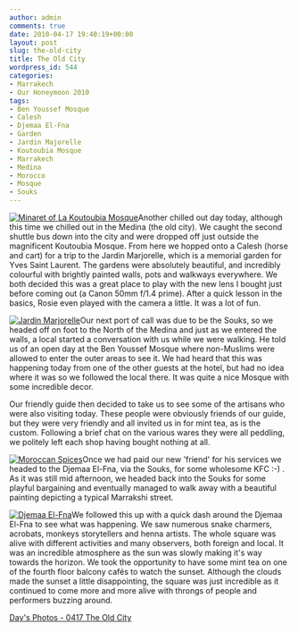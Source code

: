 ```yaml
---
author: admin
comments: true
date: 2010-04-17 19:40:19+00:00
layout: post
slug: the-old-city
title: The Old City
wordpress_id: 544
categories:
- Marrakech
- Our Honeymoon 2010
tags:
- Ben Youssef Mosque
- Calesh
- Djemaa El-Fna
- Garden
- Jardin Majorelle
- Koutoubia Mosque
- Marrakech
- Medina
- Morocco
- Mosque
- Souks
---
```


[![Minaret of La Koutoubia Mosque](http://travel.perry-online.me.uk/files/2010/04/IMG_7066-200x300.jpg)](http://travel.perry-online.me.uk/2010/04/17/the-old-city/img_7066/)Another chilled out day today, although this time we chilled out in the Medina (the old city). We caught the second shuttle bus down into the city and were dropped off just outside the magnificent Koutoubia Mosque. From here we hopped onto a Calesh (horse and cart) for a trip to the Jardin Marjorelle, which is a memorial garden for Yves Saint Laurent. The gardens were absolutely beautiful, and incredibly colourful with brightly painted walls, pots and walkways everywhere. We both decided this was a great place to play with the new lens I bought just before coming out (a Canon 50mm f/1.4 prime). After a quick lesson in the basics, Rosie even played with the camera a little. It was a lot of fun.

[![Jardin Marjorelle](http://travel.perry-online.me.uk/files/2012/08/sfpgMjAxMC8wNDEyLTA0MTkgT3VyIEhvbmV5bW9vbi8wNDE3IFRoZSBPbGQgQ2l0eS8qSU1HXzcwODcuanBnKippbWFnZSoqMDU1N2JjY2U5ZTNhNWRhODE4ZTMzNDAwMTcyMTA0MmIamp-200x300.jpg)](http://travel.perry-online.me.uk/2010/04/17/the-old-city/sfpgMjAxMC8wNDEyLTA0MTkgT3VyIEhvbmV5bW9vbi8wNDE3IFRoZSBPbGQgQ2l0eS8qSU1HXzcwODcuanBnKippbWFnZSoqMDU1N2JjY2U5ZTNhNWRhODE4ZTMzNDAwMTcyMTA0MmIamp/)Our next port of call was due to be the Souks, so we headed off on foot to the North of the Medina and just as we entered the walls, a local started a conversation with us while we were walking. He told us of an open day at the Ben Youssef Mosque where non-Muslims were allowed to enter the outer areas to see it. We had heard that this was happening today from one of the other guests at the hotel, but had no idea where it was so we followed the local there. It was quite a nice Mosque with some incredible decor.

Our friendly guide then decided to take us to see some of the artisans who were also visiting today. These people were obviously friends of our guide, but they were very friendly and all invited us in for mint tea, as is the custom. Following a brief chat on the various wares they were all peddling, we politely left each shop having bought nothing at all.

[![Moroccan Spices](http://travel.perry-online.me.uk/files/2012/08/sfpgMjAxMC8wNDEyLTA0MTkgT3VyIEhvbmV5bW9vbi8wNDE3IFRoZSBPbGQgQ2l0eS8qSU1HXzcyMDguanBnKippbWFnZSoqMTg2ZTBiODY4YzU0YzIzYjQyOWQ3Zjk4MWViOWQ3ZDUamp-300x200.jpg)](http://travel.perry-online.me.uk/2010/04/17/the-old-city/sfpgMjAxMC8wNDEyLTA0MTkgT3VyIEhvbmV5bW9vbi8wNDE3IFRoZSBPbGQgQ2l0eS8qSU1HXzcyMDguanBnKippbWFnZSoqMTg2ZTBiODY4YzU0YzIzYjQyOWQ3Zjk4MWViOWQ3ZDUamp/)Once we had paid our new 'friend' for his services we headed to the Djemaa El-Fna, via the Souks, for some wholesome KFC :-) . As it was still mid afternoon, we headed back into the Souks for some playful bargaining and eventually managed to walk away with a beautiful painting depicting a typical Marrakshi street.

[![Djemaa El-Fna](http://travel.perry-online.me.uk/files/2012/08/sfpgMjAxMC8wNDEyLTA0MTkgT3VyIEhvbmV5bW9vbi8wNDE3IFRoZSBPbGQgQ2l0eS8qSU1HXzcyNzcuanBnKippbWFnZSoqYTFiODViOThiODJjYjFhY2ZkZTc2NDFjZmQ1ZDI3NDcamp-200x300.jpg)](http://travel.perry-online.me.uk/2010/04/17/the-old-city/sfpgMjAxMC8wNDEyLTA0MTkgT3VyIEhvbmV5bW9vbi8wNDE3IFRoZSBPbGQgQ2l0eS8qSU1HXzcyNzcuanBnKippbWFnZSoqYTFiODViOThiODJjYjFhY2ZkZTc2NDFjZmQ1ZDI3NDcamp/)We followed this up with a quick dash around the Djemaa El-Fna to see what was happening. We saw numerous snake charmers, acrobats, monkeys storytellers and henna artists. The whole square was alive with different activities and many observers, both foreign and local. It was an incredible atmosphere as the sun was slowly making it's way towards the horizon. We took the opportunity to have some mint tea on one of the fourth floor balcony cafés to watch the sunset. Although the clouds made the sunset a little disappointing, the square was just incredible as it continued to come more and more alive with throngs of people and performers buzzing around.


[Day's Photos - 0417 The Old City](http://photos.perry-online.me.uk/travel/2010/0412-0419-our-honeymoon/0417-the-old-city/)
